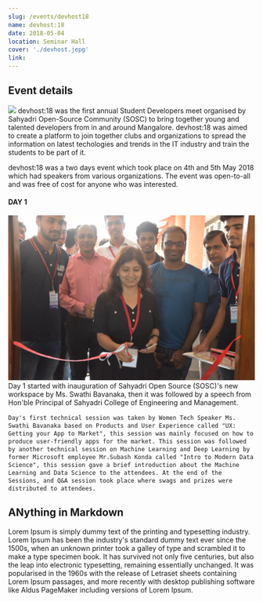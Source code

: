 ```yaml
---
slug: /events/devhost18
name: devhost:18
date: 2018-05-04
location: Seminar Hall
cover: './devhost.jepg'
link:
---
```


## Event details
<image src="devhost.jpeg">
devhost:18 was the first annual Student Developers meet organised by Sahyadri Open-Source Community (SOSC) to bring together young and talented developers from in and around Mangalore. devhost:18 was aimed to create a platform to join together clubs and organizations to spread the information on latest techologies and trends in the IT industry and train the students to be part of it.

 devhost:18 was a two days event which took place on 4th and 5th May 2018 which had speakers from various organizations. The event was open-to-all and was free of cost for anyone who was interested. 

#### DAY 1 
<img src="day1.jpg">
	Day 1 started with inauguration of Sahyadri Open Source (SOSC)'s new workspace by Ms. Swathi Bavanaka, then it was followed by a speech from Hon'ble Principal of Sahyadri College of Engineering and Management.
	
	Day's first technical session was taken by Women Tech Speaker Ms. Swathi Bavanaka based on Products and User Experience called "UX: Getting your App to Market", this session was mainly focused on how to produce user-friendly apps for the market. This session was followed by another technical session on Machine Learning and Deep Learning by former Microsoft employee Mr.Subash Konda called "Intro to Modern Data Science", this session gave a brief introduction about the Machine Learning and Data Science to the attendees. At the end of the Sessions, and Q&A session took place where swags and prizes were distributed to attendees.

## ANything in Markdown
Lorem Ipsum is simply dummy text of the printing and typesetting industry. Lorem Ipsum has been the industry's standard dummy text ever since the 1500s, when an unknown printer took a galley of type and scrambled it to make a type specimen book. It has survived not only five centuries, but also the leap into electronic typesetting, remaining essentially unchanged. It was popularised in the 1960s with the release of Letraset sheets containing Lorem Ipsum passages, and more recently with desktop publishing software like Aldus PageMaker including versions of Lorem Ipsum.
